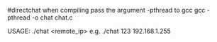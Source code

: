 #directchat
when compiling pass the argument -pthread to gcc
gcc -pthread -o chat chat.c

USAGE:
./chat <port> <remote_ip>
e.g.
./chat 123 192.168.1.255

